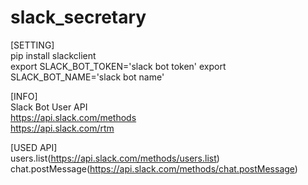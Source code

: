 # slack_secretary
[SETTING]  
pip install slackclient  
export SLACK_BOT_TOKEN='slack bot token'
export SLACK_BOT_NAME='slack bot name'

[INFO]  
Slack Bot User API  
https://api.slack.com/methods  
https://api.slack.com/rtm  

[USED API]  
users.list(https://api.slack.com/methods/users.list)  
chat.postMessage(https://api.slack.com/methods/chat.postMessage)  
